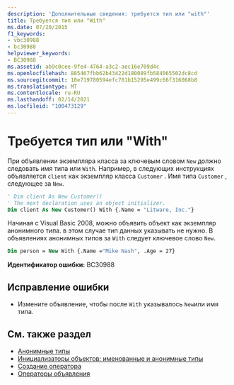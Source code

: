 ```yaml
---
description: 'Дополнительные сведения: требуется тип или "with"'
title: Требуется тип или "With"
ms.date: 07/20/2015
f1_keywords:
- vbc30988
- bc30988
helpviewer_keywords:
- BC30988
ms.assetid: ab9c0cee-9fe4-4764-a3c2-aec16e709d4c
ms.openlocfilehash: 885467fbb62b43422d180089fb584065502dc8cd
ms.sourcegitcommit: 10e719780594efc781b15295e499c66f316068b8
ms.translationtype: MT
ms.contentlocale: ru-RU
ms.lasthandoff: 02/14/2021
ms.locfileid: "100473129"
---
```

# <a name="type-or-with-expected"></a>Требуется тип или "With"

При объявлении экземпляра класса за ключевым словом `New` должно следовать имя типа или `With`. Например, в следующих инструкциях объявляется `client` как экземпляр класса `Customer` . Имя типа `Customer` , следующее за `New`.  
  
```vb  
' Dim client As New Customer()  
' The next declaration uses an object initializer.  
Dim client As New Customer() With {.Name = "Litware, Inc."}  
```  
  
 Начиная с Visual Basic 2008, можно объявить объект как экземпляр анонимного типа. в этом случае тип данных указывать не нужно. В объявлениях анонимных типов за `With` следует ключевое слово `New`.  
  
```vb  
Dim person = New With {.Name ="Mike Nash", .Age = 27}  
```  
  
 **Идентификатор ошибки:** BC30988  
  
## <a name="to-correct-this-error"></a>Исправление ошибки  
  
- Измените объявление, чтобы после `With` указывалось `New`или имя типа.  
  
## <a name="see-also"></a>См. также раздел

- [Анонимные типы](../programming-guide/language-features/objects-and-classes/anonymous-types.md)
- [Инициализаторы объектов: именованные и анонимные типы](../programming-guide/language-features/objects-and-classes/object-initializers-named-and-anonymous-types.md)
- [Создание оператора](../language-reference/operators/new-operator.md)
- [Операторы объявления](../programming-guide/language-features/statements.md#declaration-statements)
